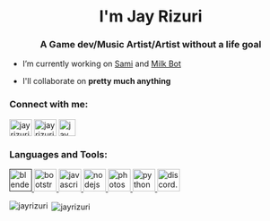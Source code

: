 <h1 align="center">I'm Jay Rizuri</h1>
<h3 align="center">A Game dev/Music Artist/Artist without a life goal</h3>

- I’m currently working on [Sami](https://samidb.xyz/) and [Milk Bot](https://milkbot.gq/)

- I'll collaborate on **pretty much anything**

<p align="left">
<h3 align="left">Connect with me:</h3>
<a href="https://twitter.com/jayrizuri" target="blank"><img align="center" src="https://cdn.jsdelivr.net/npm/simple-icons@3.0.1/icons/twitter.svg" alt="jayrizuri" height="30" width="40" /></a>
<a href="https://www.youtube.com/c/jay rizuri" target="blank"><img align="center" src="https://cdn.jsdelivr.net/npm/simple-icons@3.0.1/icons/youtube.svg" alt="jay rizuri" height="30" width="40" /></a>
<a href="https://www.youtube.com/c/jay rizuri" target="blank"><img align="center" src="https://www.iconfinder.com/data/icons/logos-brands-5/24/discord-512.png" alt="jay rizuri" height="30" width="30" /></a>
</p>

<h3 align="left">Languages and Tools:</h3>
<p align="left"> <a href="" target="_blank"> <img src="https://download.blender.org/branding/community/blender_community_badge_white.svg" alt="blender" width="40" height="40"/> </a> <a href="https://getbootstrap.com" target="_blank"> <img src="https://devicons.github.io/devicon/devicon.git/icons/bootstrap/bootstrap-plain.svg" alt="bootstrap" width="40" height="40"/> </a> <a href="https://developer.mozilla.org/en-US/docs/Web/JavaScript" target="_blank"> <img src="https://devicons.github.io/devicon/devicon.git/icons/javascript/javascript-original.svg" alt="javascript" width="40" height="40"/> </a> <a href="https://nodejs.org" target="_blank"> <img src="https://devicons.github.io/devicon/devicon.git/icons/nodejs/nodejs-original-wordmark.svg" alt="nodejs" width="40" height="40"/> </a> <a href="https://www.photoshop.com/en" target="_blank"> <img src="https://devicons.github.io/devicon/devicon.git/icons/photoshop/photoshop-plain.svg" alt="photoshop" width="40" height="40"/> </a> <a href="https://www.python.org" target="_blank"> <img src="https://devicons.github.io/devicon/devicon.git/icons/python/python-original.svg" alt="python" width="40" height="40"/> </a> <a href="https://discord.js.org" target="_blank"> <img src="https://discord.js.org/static/logo-square.png" alt="discord.js" width="40" height="40"/> </a> </p>
<p><img align="left" src="https://github-readme-stats.vercel.app/api/top-langs/?username=jayrizuri&theme=nord&layout=compact" alt="jayrizuri" /></p>

<p>&nbsp;<img align="center" src="https://github-readme-stats.vercel.app/api?username=jayrizuri&theme=nord&show_icons=true" alt="jayrizuri" /></p>
